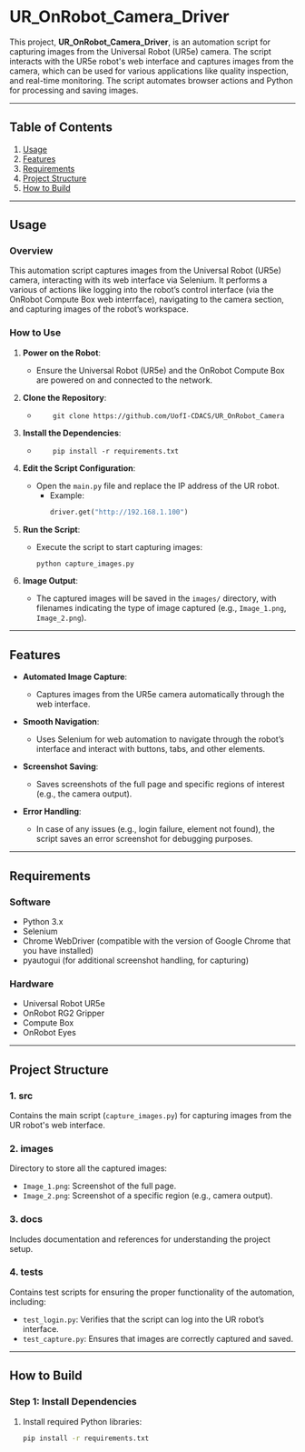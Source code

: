 # UR_OnRobot_Camera_Driver

This project, **UR_OnRobot_Camera_Driver**, is an automation script for capturing images from the Universal Robot (UR5e) camera. The script interacts with the UR5e robot's web interface and captures images from the camera, which can be used for various applications like quality inspection, and real-time monitoring. The script automates browser actions and Python for processing and saving images.

---

## Table of Contents

1. [Usage](#usage)
2. [Features](#features)
3. [Requirements](#requirements)
4. [Project Structure](#project-structure)
5. [How to Build](#how-to-build)

<!-- 6. [Contributing](#contributing)
7. [License](#license) -->

---

## Usage

### Overview

This automation script captures images from the Universal Robot (UR5e) camera, interacting with its web interface via Selenium. It performs a various of actions like logging into the robot’s control interface (via the OnRobot Compute Box web interrface), navigating to the camera section, and capturing images of the robot’s workspace.

### How to Use

1. **Power on the Robot**:

   - Ensure the Universal Robot (UR5e) and the OnRobot Compute Box are powered on and connected to the network.
2. **Clone the Repository**:

   - ```
         git clone https://github.com/UofI-CDACS/UR_OnRobot_Camera
     ```
3. **Install the Dependencies**:

   - ```
         pip install -r requirements.txt
     ```
4. **Edit the Script Configuration**:

   - Open the `main.py` file and replace the IP address of the UR robot.
     - Example:
       ```python
       driver.get("http://192.168.1.100")
       ```
5. **Run the Script**:

   - Execute the script to start capturing images:
     ```bash
     python capture_images.py
     ```
6. **Image Output**:

   - The captured images will be saved in the `images/` directory, with filenames indicating the type of image captured (e.g., `Image_1.png`, `Image_2.png`).

---

## Features

- **Automated Image Capture**:

  - Captures images from the UR5e camera automatically through the web interface.
- **Smooth Navigation**:

  - Uses Selenium for web automation to navigate through the robot’s interface and interact with buttons, tabs, and other elements.
- **Screenshot Saving**:

  - Saves screenshots of the full page and specific regions of interest (e.g., the camera output).
- **Error Handling**:

  - In case of any issues (e.g., login failure, element not found), the script saves an error screenshot for debugging purposes.

---

## Requirements

### Software

- Python 3.x
- Selenium
- Chrome WebDriver (compatible with the version of Google Chrome that you have installed)
- pyautogui (for additional screenshot handling, for capturing)

### Hardware

- Universal Robot UR5e
- OnRobot RG2 Gripper
- Compute Box
- OnRobot Eyes

---

## Project Structure

### 1. **src**

Contains the main script (`capture_images.py`) for capturing images from the UR robot's web interface.

### 2. **images**

Directory to store all the captured images:

- `Image_1.png`: Screenshot of the full page.
- `Image_2.png`: Screenshot of a specific region (e.g., camera output).

### 3. **docs**

Includes documentation and references for understanding the project setup.

### 4. **tests**

Contains test scripts for ensuring the proper functionality of the automation, including:

- `test_login.py`: Verifies that the script can log into the UR robot’s interface.
- `test_capture.py`: Ensures that images are correctly captured and saved.

---

## How to Build

### Step 1: Install Dependencies

1. Install required Python libraries:
   ```bash
   pip install -r requirements.txt
   ```
